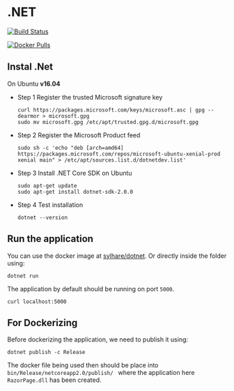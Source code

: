 # .NET

[![Build Status](https://travis-ci.org/Sylhare/dotnet.svg?branch=master)](https://travis-ci.org/Sylhare/dotnet)

[![Docker Pulls](https://img.shields.io/docker/pulls/sylhare/hello-dotnet.svg)](https://hub.docker.com/r/sylhare/hello-dotnet/)


## Instal .Net

On Ubuntu **v16.04**

- Step 1 Register the trusted Microsoft signature key
    ```
    curl https://packages.microsoft.com/keys/microsoft.asc | gpg --dearmor > microsoft.gpg
    sudo mv microsoft.gpg /etc/apt/trusted.gpg.d/microsoft.gpg
    ```

- Step 2 Register the Microsoft Product feed
    ```
    sudo sh -c 'echo "deb [arch=amd64] https://packages.microsoft.com/repos/microsoft-ubuntu-xenial-prod xenial main" > /etc/apt/sources.list.d/dotnetdev.list'
    ```

- Step 3 Install .NET Core SDK on Ubuntu
    ```
    sudo apt-get update
    sudo apt-get install dotnet-sdk-2.0.0
    ```
    
- Step 4 Test installation
    ```
    dotnet --version
    ```
    
## Run the application

You can use the docker image at [sylhare/dotnet](https://hub.docker.com/r/sylhare/hello-dotnet/).
Or directly inside the folder using:
```
dotnet run
```

The application by default should be running on port `5000`.
```
curl localhost:5000
```


## For Dockerizing

Before dockerizing the application, we need to publish it using:
```
dotnet publish -c Release
```

The docker file being used then should be place into `bin/Release/netcoreapp2.0/publish/
` where the application here `RazorPage.dll` has been created.